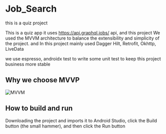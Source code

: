 # Job_Search
this is a quiz project

This is a quiz app it uses https://api.graphql.jobs/ api, and this project We used the MVVM architecture to balance the extensibility and simplicity of the project.
 and In this project mainly used Dagger Hilt, Retrofit, Okhttp, LiveData
 
 we use espresso, androidx test to write some unit test to keep this project business more stable

## Why we choose MVVP

![MVVM](https://developer.android.com/static/topic/libraries/architecture/images/mad-arch-overview-data.png)

## How to build and run

Downloading the project and imports it to Android Studio, click the Build button (the small hammer),  and then click the Run button




